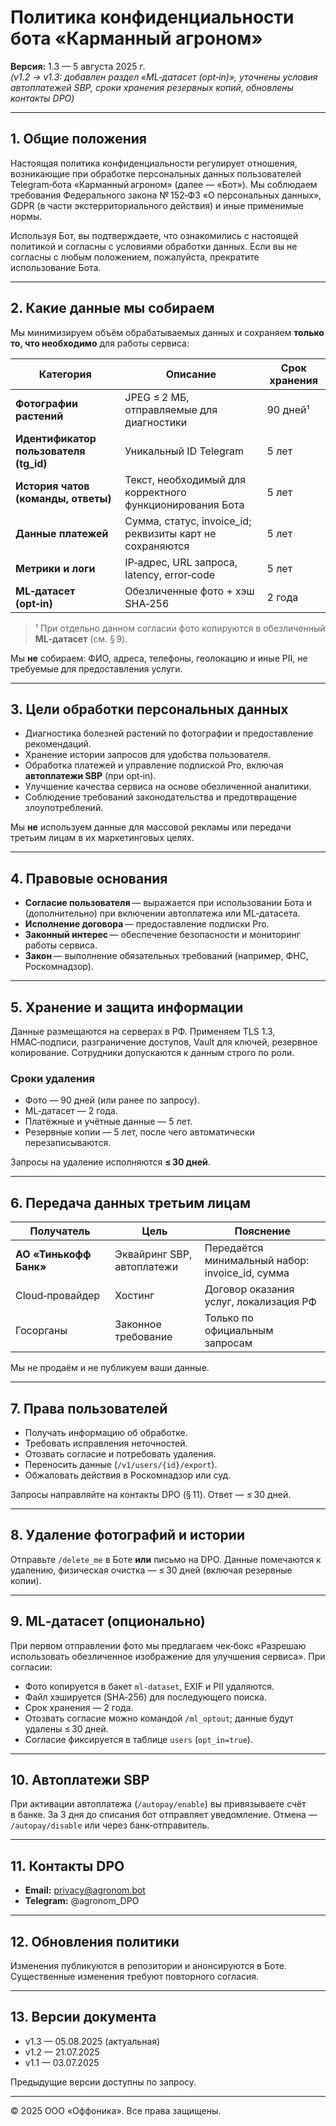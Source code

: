 # Политика конфиденциальности бота «Карманный агроном»

**Версия:** 1.3 — 5 августа 2025 г.  
_(v1.2 → v1.3: добавлен раздел «ML‑датасет (opt‑in)», уточнены условия автоплатежей SBP, сроки хранения резервных копий, обновлены контакты DPO)_

---

## 1. Общие положения
Настоящая политика конфиденциальности регулирует отношения, возникающие при обработке персональных данных пользователей Telegram‑бота «Карманный агроном» (далее — «Бот»). Мы соблюдаем требования Федерального закона № 152‑ФЗ «О персональных данных», GDPR (в части экстерриториального действия) и иные применимые нормы.

Используя Бот, вы подтверждаете, что ознакомились с настоящей политикой и согласны с условиями обработки данных. Если вы не согласны с любым положением, пожалуйста, прекратите использование Бота.

---

## 2. Какие данные мы собираем
Мы минимизируем объём обрабатываемых данных и сохраняем **только то, что необходимо** для работы сервиса:

| Категория | Описание | Срок хранения |
|-----------|----------|---------------|
| **Фотографии растений** | JPEG ≤ 2 МБ, отправляемые для диагностики | 90 дней¹ |
| **Идентификатор пользователя (tg_id)** | Уникальный ID Telegram | 5 лет |
| **История чатов (команды, ответы)** | Текст, необходимый для корректного функционирования Бота | 5 лет |
| **Данные платежей** | Сумма, статус, invoice_id; реквизиты карт не сохраняются | 5 лет |
| **Метрики и логи** | IP‑адрес, URL запроса, latency, error‑code | 5 лет |
| **ML‑датасет (opt‑in)** | Обезличенные фото + хэш SHA‑256 | 2 года |

> ¹ При отдельно данном согласии фото копируются в обезличенный **ML‑датасет** (см. § 9).

Мы **не** собираем: ФИО, адреса, телефоны, геолокацию и иные PII, не требуемые для предоставления услуги.

---

## 3. Цели обработки персональных данных
* Диагностика болезней растений по фотографии и предоставление рекомендаций.  
* Хранение истории запросов для удобства пользователя.  
* Обработка платежей и управление подпиской Pro, включая **автоплатежи SBP** (при opt‑in).  
* Улучшение качества сервиса на основе обезличенной аналитики.  
* Соблюдение требований законодательства и предотвращение злоупотреблений.

Мы **не** используем данные для массовой рекламы или передачи третьим лицам в их маркетинговых целях.

---

## 4. Правовые основания
* **Согласие пользователя** — выражается при использовании Бота и (дополнительно) при включении автоплатежа или ML‑датасета.  
* **Исполнение договора** — предоставление подписки Pro.  
* **Законный интерес** — обеспечение безопасности и мониторинг работы сервиса.  
* **Закон** — выполнение обязательных требований (например, ФНС, Роскомнадзор).

---

## 5. Хранение и защита информации
Данные размещаются на серверах в РФ. Применяем TLS 1.3, HMAC‑подписи, разграничение доступов, Vault для ключей, резервное копирование. Сотрудники допускаются к данным строго по роли.

### Сроки удаления
* Фото — 90 дней (или ранее по запросу).  
* ML‑датасет — 2 года.  
* Платёжные и учётные данные — 5 лет.  
* Резервные копии — 5 лет, после чего автоматически перезаписываются.

Запросы на удаление исполняются **≤ 30 дней**.

---

## 6. Передача данных третьим лицам
| Получатель | Цель | Пояснение |
|------------|------|-----------|
| **АО «Тинькофф Банк»** | Эквайринг SBP, автоплатежи | Передаётся минимальный набор: invoice_id, сумма |
| Cloud‑провайдер | Хостинг | Договор оказания услуг, локализация РФ |
| Госорганы | Законное требование | Только по официальным запросам |

Мы не продаём и не публикуем ваши данные.

---

## 7. Права пользователей
* Получать информацию об обработке.  
* Требовать исправления неточностей.  
* Отозвать согласие и потребовать удаления.  
* Переносить данные (`/v1/users/{id}/export`).  
* Обжаловать действия в Роскомнадзор или суд.

Запросы направляйте на контакты DPO (§ 11). Ответ — ≤ 30 дней.

---

## 8. Удаление фотографий и истории
Отправьте `/delete_me` в Боте **или** письмо на DPO. Данные помечаются к удалению, физическая очистка — ≤ 30 дней (включая резервные копии).

---

## 9. ML‑датасет (опционально)
При первом отправлении фото мы предлагаем чек‑бокс «Разрешаю использовать обезличенное изображение для улучшения сервиса». При согласии:
* Фото копируется в бакет `ml-dataset`, EXIF и PII удаляются.
* Файл хэшируется (SHA‑256) для последующего поиска.
* Срок хранения — 2 года.
* Отозвать согласие можно командой `/ml_optout`; данные будут удалены ≤ 30 дней.
* Согласие фиксируется в таблице `users` (`opt_in=true`).

---

## 10. Автоплатежи SBP
При активации автоплатежа (`/autopay/enable`) вы привязываете счёт в банке. За 3 дня до списания бот отправляет уведомление. Отмена — `/autopay/disable` или через банк‑отправитель.

---

## 11. Контакты DPO
* **Email:** privacy@agronom.bot  
* **Telegram:** @agronom_DPO  

---

## 12. Обновления политики
Изменения публикуются в репозитории и анонсируются в Боте. Существенные изменения требуют повторного согласия.

---

## 13. Версии документа
* v1.3 — 05.08.2025 (актуальная)  
* v1.2 — 21.07.2025  
* v1.1 — 03.07.2025  

Предыдущие версии доступны по запросу.

---

© 2025 ООО «Оффоника». Все права защищены.

